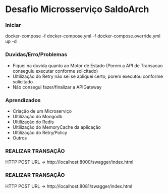 # Desafio Microsserviço SaldoArch

### Iniciar

docker-compose -f docker-compose.yml -f docker-compose.override.yml up -d

### Duvidas/Erro/Problemas

- Fiquei na duvida quanto ao Motor de Estado (Porem a API de Transacao conseguiu executar conforme solicitado)
- Ultilização do Retry não sei se apliquei certo, porem executou conforme solicitado
- Não consegui fazer/finalizar a APIGateway

### Aprendizados

- Criação de um Microserviço
- Ultilização do Mongodb
- Ultilização do Redis
- Ultilização do MemoryCache da aplicação
- Ultilização do Retry/Policy
- Outros

### REALIZAR TRANSAÇÃO

HTTP POST URL -> http://localhost:8000/swagger/index.html

### REALIZAR TRANSAÇÃO

HTTP POST URL -> http://localhost:8081/swagger/index.html

